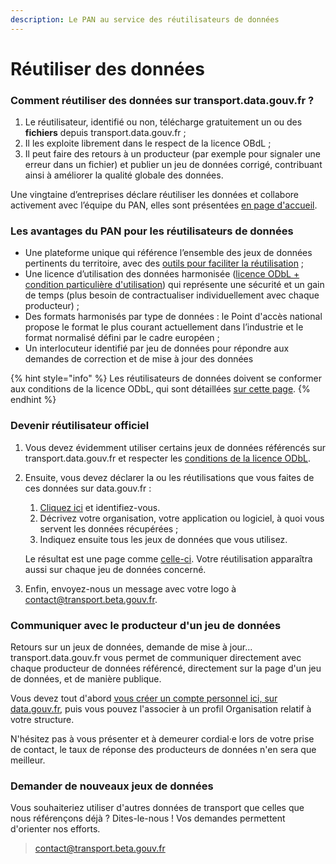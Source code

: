 ```yaml
---
description: Le PAN au service des réutilisateurs de données
---
```


# Réutiliser des données

### Comment réutiliser des données sur transport.data.gouv.fr ?

1. Le réutilisateur, identifié ou non, télécharge gratuitement un ou des **fichiers** depuis transport.data.gouv.fr ;
2. Il les exploite librement dans le respect de la licence OBdL ;
3. Il peut faire des retours à un producteur \(par exemple pour signaler une erreur dans un fichier\) et publier un jeu de données corrigé, contribuant ainsi à améliorer la qualité globale des données.

Une vingtaine d’entreprises déclare réutiliser les données et collabore activement avec l’équipe du PAN, elles sont présentées [en page d'accueil](https://transport.data.gouv.fr). 

### **Les avantages du PAN pour les réutilisateurs de données**

* Une plateforme unique qui référence l’ensemble des jeux de données pertinents du territoire, avec des [outils pour faciliter la réutilisation](outils-pour-les-reutilisateurs.md) ;
* Une licence d’utilisation des données harmonisée \([licence ODbL + condition particulière d'utilisation](licence-odbl-et-conditions-de-reutilisation.md)\) qui représente une sécurité et un gain de temps \(plus besoin de contractualiser individuellement avec chaque producteur\) ;
* Des formats harmonisés par type de données : le Point d'accès national propose le format le plus courant actuellement dans l’industrie et le format normalisé défini par le cadre européen ;
* Un interlocuteur identifié par jeu de données pour répondre aux demandes de correction et de mise à jour des données

{% hint style="info" %}
Les réutilisateurs de données doivent se conformer aux conditions de la licence ODbL, qui sont détaillées [sur cette page](https://doc.transport.data.gouv.fr/reutilisateurs/licence-odbl-et-conditions-de-reutilisation).
{% endhint %}

### Devenir réutilisateur officiel

1. Vous devez évidemment utiliser certains jeux de données référencés sur transport.data.gouv.fr et respecter les [conditions de la licence ODbL](licence-odbl-et-conditions-de-reutilisation.md). 
2. Ensuite, vous devez déclarer la ou les réutilisations que vous faites de ces données sur data.gouv.fr :

   1. [Cliquez ici](https://www.data.gouv.fr/fr/admin/reuse/new/) et identifiez-vous.
   2. Décrivez votre organisation, votre application ou logiciel, à quoi vous servent les données récupérées ;
   3. Indiquez ensuite tous les jeux de données que vous utilisez. 

   Le résultat est une page comme [celle-ci](https://www.data.gouv.fr/fr/reuses/mybus/). Votre réutilisation apparaîtra aussi sur chaque jeu de données concerné.  

3. Enfin, envoyez-nous un message avec votre logo à contact@transport.beta.gouv.fr.

### Communiquer avec le producteur d'un jeu de données

Retours sur un jeux de données, demande de mise à jour... transport.data.gouv.fr vous permet de communiquer directement avec chaque producteur de données référencé, directement sur la page d'un jeu de données, et de manière publique.

Vous devez tout d'abord [vous créer un compte personnel ici, sur data.gouv.fr](https://www.data.gouv.fr/fr/register), puis vous pouvez l'associer à un profil Organisation relatif à votre structure.

N'hésitez pas à vous présenter et à demeurer cordial·e lors de votre prise de contact, le taux de réponse des producteurs de données n'en sera que meilleur.

### Demander de nouveaux jeux de données

Vous souhaiteriez utiliser d'autres données de transport que celles que nous référençons déjà ? Dites-le-nous ! Vos demandes permettent d'orienter nos efforts.

> contact@transport.beta.gouv.fr

